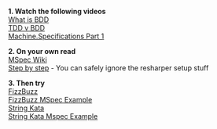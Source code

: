 **1. Watch the following videos**  
[What is BDD](https://www.youtube.com/watch?v=VS6EEUVZGLE&t=116s&index=2&list=PL0X82GOpevvZ4GBTaRH5uka96dGw-iqYu)  
[TDD v BDD](https://www.youtube.com/watch?v=4QFYTQy47yA&t=0s&index=3&list=PL0X82GOpevvZ4GBTaRH5uka96dGw-iqYu)  
[Machine.Specifications Part 1](https://vimeo.com/11642767)  

**2. On your own read**  
[MSpec Wiki](https://github.com/machine/machine.specifications/wiki)  
[Step by step](https://lostechies.com/seanbiefeld/2009/08/26/step-by-step-to-using-machine-specifications-with-resharper) - You can safely ignore the resharper setup stuff    

**3. Then try**  
[FizzBuzz](./FizzBuzz.docx)  
[FizzBuzz MSpec Example](https://github.com/AdamKalnas/fizz-buzz)  
[String Kata](./StringCalculator.docx)  
[String Kata Mspec Example](https://github.com/SaberZA/MachineSpecBDD)  
